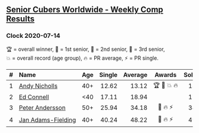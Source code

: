 <style>table {white-space: nowrap;}</style>

## [Senior Cubers Worldwide - Weekly Comp Results](/scw-comp/results/)
### Clock 2020-07-14

<span style="white-space: nowrap;">🏆 = overall winner</span>, <span style="white-space: nowrap;">🥇 = 1st senior</span>, <span style="white-space: nowrap;">🥈 = 2nd senior</span>, <span style="white-space: nowrap;">🥉 = 3rd senior</span>, <span style="white-space: nowrap;">💥 = overall record (age group)</span>, <span style="white-space: nowrap;">🔥 = PR average</span>, <span style="white-space: nowrap;">⚡ = PR single</span>.

| # | Name | Age | Single | Average | Awards | Solve 1 | Solve 2 | Solve 3 | Solve 4 | Solve 5 | Video |
| :--: | :-- | :--: | --: | --: | :--: | --: | --: | --: | --: | --: | :-- |
| 1 | [Andy Nicholls](../../persons/andy_nicholls/clock.md) | 40+ | 12.62 | 13.12 | 🏆 🥇 💥 🔥 | 13.51 | 12.94 | 12.92 | 14.02 | 12.62 | [Link](https://www.facebook.com/events/413064016333950?view=permalink&id=415320132775005) |
| 2 | [Ed Connell](../../persons/ed_connell/clock.md) | <40 | 17.11 | 18.94 |  | 17.11 | 20.40 | 26.39 | 17.48 | 18.94 | [Link](https://www.facebook.com/events/413064016333950?view=permalink&id=416494672657551) |
| 3 | [Peter Andersson](../../persons/peter_andersson/clock.md) | 50+ | 25.94 | 34.18 | 🥈 🔥 ⚡ | 34.42 | 34.13 | 39.46 | 25.94 | 34.00 | [Link](https://www.facebook.com/events/413064016333950?view=permalink&id=416535092653509) |
| 4 | [Jan Adams-Fielding](../../persons/jan_adams_fielding/clock.md) | 40+ | 40.24 | 48.22 | 🥉 🔥 ⚡ | 49.27 | 51.30 | 44.09 | 40.24 | 54.24 | [Link](https://www.facebook.com/events/413064016333950?view=permalink&id=417360065904345) |

<!-- Global site tag (gtag.js) - Google Analytics -->
<script async src="https://www.googletagmanager.com/gtag/js?id=UA-86348435-3"></script>
<script>window.dataLayer = window.dataLayer || []; function gtag() {dataLayer.push(arguments);} gtag('js', new Date()); gtag('config', 'UA-86348435-3');</script>
